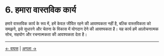 # 6. हमारा वास्तविक कार्य

हमारे वास्तविक कार्य के रूप में, हमें केवल जीवित रहने की आवश्यकता नहीं है, बल्कि वास्तविकता को समझने, इसे सुधारने और चेतना के विकास में योगदान देने की आवश्यकता है। यह कार्य हमें आलोचनात्मक सोच, सहयोग और रचनात्मकता की आवश्यकता देता है।

---
<div class="navigation-links">
<a href="../05_हम_यहाँ_सचेत_प्राणी_क्यों_हैं/" class="nav-link prev-link">← वापस</a> | <a href="../07_परिप्रेक्ष्य_और_नैतिक_प्रभाव/" class="nav-link next-link">अगला →</a>
</div>
